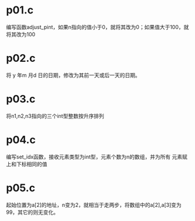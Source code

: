 # p01.c
编写函数adjust_pint，如果n指向的值小于0，就将其改为0；如果值大于100，就将其改为100

# p02.c
将 y 年m 月d 日的日期，修改为其前一天或后一天的日期。

# p03.c
将n1,n2,n3指向的三个int型整数按升序排列

# p04.c
编写set_idx函数，接收元素类型为int型，元素个数为n的数组，并为所有
元素赋上和下标相同的值

# p05.c
起始位置为a[2]的地址，n变为2，就相当于走两步，将数组中的a[2],a[3]变为99，其它的则无变化。